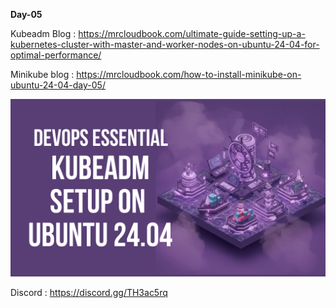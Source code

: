**Day-05**

Kubeadm Blog : https://mrcloudbook.com/ultimate-guide-setting-up-a-kubernetes-cluster-with-master-and-worker-nodes-on-ubuntu-24-04-for-optimal-performance/

Minikube blog : https://mrcloudbook.com/how-to-install-minikube-on-ubuntu-24-04-day-05/

<div align="center"> <img src="https://raw.githubusercontent.com/Aj7Ay/Kubernetes-2025/main/Day-05/kubeadm.png"> </div>

Discord : https://discord.gg/TH3ac5rq
